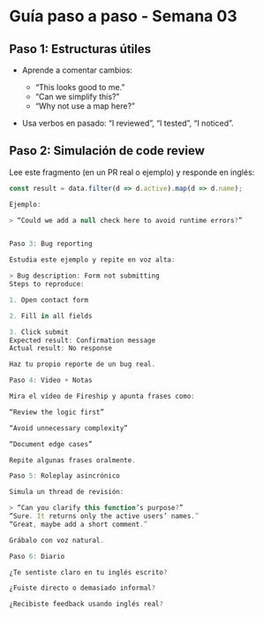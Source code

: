 # Guía paso a paso - Semana 03

## Paso 1: Estructuras útiles

- Aprende a comentar cambios:
  - “This looks good to me.”
  - “Can we simplify this?”
  - “Why not use a map here?”

- Usa verbos en pasado: “I reviewed”, “I tested”, “I noticed”.

## Paso 2: Simulación de code review

Lee este fragmento (en un PR real o ejemplo) y responde en inglés:

```ts
const result = data.filter(d => d.active).map(d => d.name);

Ejemplo:

> “Could we add a null check here to avoid runtime errors?”


Paso 3: Bug reporting

Estudia este ejemplo y repite en voz alta:

> Bug description: Form not submitting
Steps to reproduce:

1. Open contact form

2. Fill in all fields

3. Click submit
Expected result: Confirmation message
Actual result: No response

Haz tu propio reporte de un bug real.

Paso 4: Video + Notas

Mira el vídeo de Fireship y apunta frases como:

“Review the logic first”

“Avoid unnecessary complexity”

“Document edge cases”

Repite algunas frases oralmente.

Paso 5: Roleplay asincrónico

Simula un thread de revisión:

> “Can you clarify this function’s purpose?”
“Sure. It returns only the active users’ names.”
“Great, maybe add a short comment.”

Grábalo con voz natural.

Paso 6: Diario

¿Te sentiste claro en tu inglés escrito?

¿Fuiste directo o demasiado informal?

¿Recibiste feedback usando inglés real?